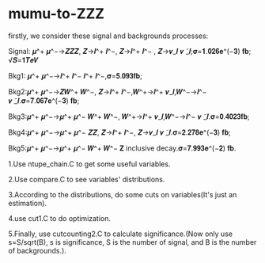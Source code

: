 # mumu-to-ZZZ
firstly, we consider these signal and backgrounds processes:

Signal: 𝝁^+ 𝝁^−→𝒁𝒁𝒁, 𝒁→𝒍^+ 𝒍^−, 𝒁→𝒍^+ 𝒍^−  , 𝒁→𝝂_𝒍 𝝂 ̃_𝒍;𝛔=𝟏.𝟎𝟐𝟔𝐞^(−𝟑) 𝐟𝐛; √𝑺=𝟏𝑻𝒆𝑽

Bkg1: 𝝁^+ 𝝁^−→𝒍^+ 𝒍^− 𝒍^+ 𝒍^−,𝛔=𝟓.𝟎𝟗𝟑𝐟𝐛;

Bkg2:𝝁^+ 𝝁^−→𝒁𝑾^+ 𝑾^−, 𝒁→𝒍^+ 𝒍^−,𝑾^+→𝒍^+ 𝝂_𝒍,𝑾^−→𝒍^− 𝝂 ̃_𝒍.𝛔=𝟕.𝟎𝟔𝟕𝐞^(−𝟑) 𝐟𝐛;

Bkg3:𝝁^+ 𝝁^−→𝝁^+ 𝝁^− 𝑾^+ 𝑾^−, 𝑾^+→𝒍^+ 𝝂_𝒍,𝑾^−→𝒍^− 𝝂 ̃_𝒍.𝛔=𝟎.𝟒𝟎𝟐𝟑𝐟𝐛;

Bkg4:𝝁^+ 𝝁^−→𝝁^+ 𝝁^− 𝒁𝒁, 𝒁→𝒍^+ 𝒍^−, 𝒁→𝝂_𝒍 𝝂 ̃_𝒍.𝛔=𝟐.𝟐𝟕𝟖𝐞^(−𝟑) 𝐟𝐛;

Bkg5:𝝁^+ 𝝁^−→𝝁^+ 𝝁^− 𝑾^+ 𝑾^− 𝐙 inclusive decay.𝛔=𝟕.𝟗𝟗𝟑𝐞^(−𝟐) 𝐟𝐛.

1.Use ntupe_chain.C to get some useful variables.

2.Use compare.C to see variables' distributions.

3.According to the distributions, do some cuts on variables(It's just an estimation).

4.use cut1.C to do optimization.

5.Finally, use cutcounting2.C to calculate significance.(Now only use s=S/sqrt(B), s is significance, S is the number of signal, and B is the number of backgrounds.).
